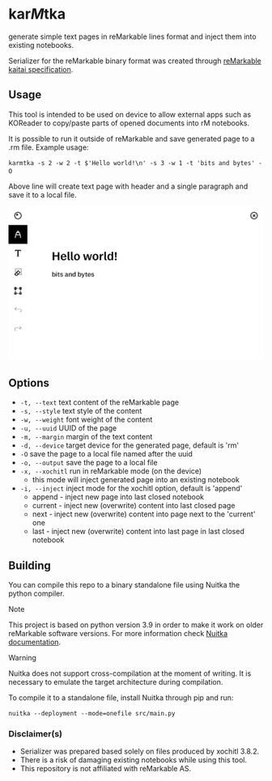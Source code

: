 # kar*M*tka

generate simple text pages in reMarkable lines format and inject them 
into existing notebooks.  

Serializer for the reMarkable binary format was created through [reMarkable kaitai specification](https://github.com/cyanjnpr/reMarkable-kaitai-v6).

## Usage

This tool is intended to be used on device to allow external apps 
such as KOReader to copy/paste parts of opened documents into rM notebooks.

It is possible to run it outside of reMarkable and save generated page to a .rm file.
Example usage:
```
karmtka -s 2 -w 2 -t $'Hello world!\n' -s 3 -w 1 -t 'bits and bytes' -O
```
Above line will create text page with header and a single paragraph and save it to a local file.

![view of the generated text page](docs/example.png)

## Options
- `-t, --text` text content of the reMarkable page
- `-s, --style` text style of the content
- `-w, --weight` font weight of the content
- `-u, --uuid` UUID of the page
- `-m, --margin` margin of the text content
- `-d, --device` target device for the generated page, default is 'rm'
- `-O` save the page to a local file named after the uuid
- `-o, --output` save the page to a local file
- `-x, --xochitl` run in reMarkable mode (on the device)
  - this mode will inject generated page into an existing notebook
- `-i, --inject` inject mode for the xochitl option, default is 'append'
  - append - inject new page into last closed notebook
  - current - inject new (overwrite) content into last closed page
  - next - inject new (overwrite) content into page next to the 'current' one
  - last - inject new (overwrite) content into last page in last closed notebook

## Building

You can compile this repo to a binary standalone file using Nuitka the python compiler.

> [!Note]
> This project is based on python version 3.9 in order
> to make it work on older reMarkable software versions.
> For more information check [Nuitka documentation](https://nuitka.net/user-documentation/common-issue-solutions.html#linux-standalone).

> [!Warning]
> Nuitka does not support cross-compilation
> at the moment of writing.
> It is necessary to emulate the target architecture during compilation.

To compile it to a standalone file, install Nuitka through pip and run:
```
nuitka --deployment --mode=onefile src/main.py
```

### Disclaimer(s)

- Serializer was prepared based solely on files produced by xochitl 3.8.2.
- There is a risk of damaging existing notebooks while using this tool.
- This repository is not affiliated with reMarkable AS.

